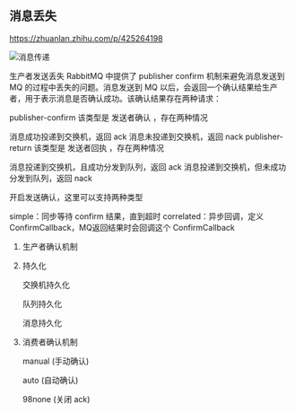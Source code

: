 ## 消息丢失

https://zhuanlan.zhihu.com/p/425264198

![消息传递](https://pic1.zhimg.com/80/v2-248eebcbe7cf0675e0d9cf1ae2a447c0_720w.webp)


生产者发送丢失
RabbitMQ 中提供了 publisher confirm 机制来避免消息发送到 MQ 的过程中丢失的问题。消息发送到 MQ 以后，会返回一个确认结果给生产者，用于表示消息是否确认成功。该确认结果存在两种请求：

publisher-confirm
该类型是 发送者确认 ，存在两种情况

消息成功投递到交换机，返回 ack
消息未投递到交换机，返回 nack
publisher-return
该类型是 发送者回执 ，存在两种情况

消息投递到交换机，且成功分发到队列，返回 ack
消息投递到交换机，但未成功分发到队列，返回 nack


开启发送确认，这里可以支持两种类型

simple：同步等待 confirm 结果，直到超时
correlated：异步回调，定义 ConfirmCallback，MQ返回结果时会回调这个 ConfirmCallback



1. 生产者确认机制

2. 持久化

    交换机持久化
    
    队列持久化
    
    消息持久化

3. 消费者确认机制

    manual (手动确认)
    
    auto (自动确认)
    
    98none (关闭 ack)
